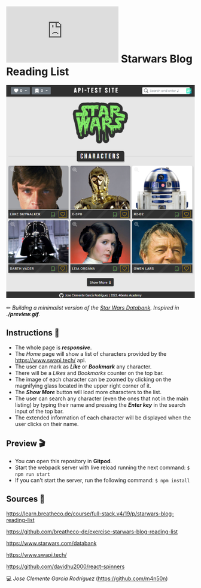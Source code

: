 # ![4Geeks Logo](http://assets.breatheco.de/apis/img/images.php?blob&random&cat=icon&tags=4geeks,16) Starwars Blog Reading List

![screenshot](https://raw.githubusercontent.com/m4n50n/starwars_blog_reading_list/main/screenshot_preview.png)

✏ *Building a minimalist version of the [Star Wars Databank](https://www.starwars.com/databank). Inspired in **./preview.gif***.

## Instructions 📄

* The whole page is ***responsive***.
* The *Home* page will show a list of characters provided by the https://www.swapi.tech/ api.
* The user can mark as ***Like*** or ***Bookmark*** any character.
* There will be a *Likes* and *Bookmarks* counter on the top bar.
* The image of each character can be zoomed by clicking on the magnifying glass located in the upper right corner of it.
* The ***Show More*** button will load more characters to the list.
* The user can search any character (even the ones that not in the main listing) by typing their name and pressing the ***Enter key*** in the search input of the top bar.
* The extended information of each character will be displayed when the user clicks on their name.

## Preview 🎬
* You can open this repository in **Gitpod**.
* Start the webpack server with live reload running the next command: `$ npm run start`
* If you can't start the server, run the following command: `$ npm install`

## Sources 📌

<https://learn.breatheco.de/course/full-stack.v4/19/p/starwars-blog-reading-list>

<https://github.com/breatheco-de/exercise-starwars-blog-reading-list>

<https://www.starwars.com/databank>

<https://www.swapi.tech/>

<https://github.com/davidhu2000/react-spinners>

💻 _Jose Clemente García Rodríguez_ (<https://github.com/m4n50n>)
